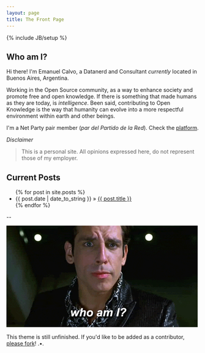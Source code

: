 ```yaml
---
layout: page
title: The Front Page
---
```


{% include JB/setup %}

## Who am I?

Hi there! I'm Emanuel Calvo, a Datanerd and Consultant _currently_ located in
Buenos Aires, Argentina.

Working in the Open Source community, as a way to enhance society and promote
free and open knowledge. If there is something that made humans as they are today,
is _intelligence_. Been said, contributing to Open Knowledge is the way that
humanity can evolve into a more respectful environment within earth and other beings.

I'm a Net Party pair member (_par del Partido de la Red_). Check the [platform](https://docs.partidodelared.org).


_Disclaimer_

> This is a personal site. All opinions expressed here, do not represent those of my employer.


## Current Posts

<ul class="posts">
  {% for post in site.posts %}
    <li><span>{{ post.date | date_to_string }}</span> &raquo; <a href="{{ BASE_PATH }}{{ post.url }}">{{ post.title }}</a></li>
  {% endfor %}
</ul>


--


![alt text](assets/whoami.gif "Who am I? Zoolander")


This theme is still unfinished. If you'd like to be added as a contributor, [please fork](http://github.com/plusjade/jekyll-bootstrap)! .•.
